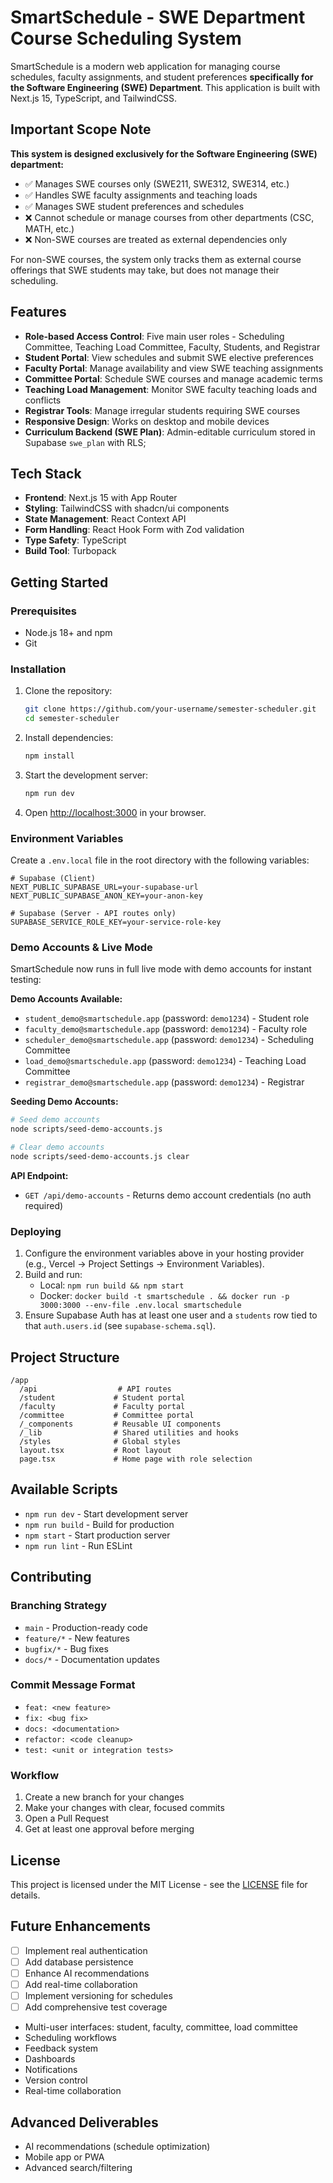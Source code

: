 # SmartSchedule - SWE Department Course Scheduling System

SmartSchedule is a modern web application for managing course schedules, faculty assignments, and student preferences **specifically for the Software Engineering (SWE) Department**. This application is built with Next.js 15, TypeScript, and TailwindCSS.

## Important Scope Note

**This system is designed exclusively for the Software Engineering (SWE) department:**

- ✅ Manages SWE courses only (SWE211, SWE312, SWE314, etc.)
- ✅ Handles SWE faculty assignments and teaching loads
- ✅ Manages SWE student preferences and schedules
- ❌ Cannot schedule or manage courses from other departments (CSC, MATH, etc.)
- ❌ Non-SWE courses are treated as external dependencies only

For non-SWE courses, the system only tracks them as external course offerings that SWE students may take, but does not manage their scheduling.

## Features

- **Role-based Access Control**: Five main user roles - Scheduling Committee, Teaching Load Committee, Faculty, Students, and Registrar
- **Student Portal**: View schedules and submit SWE elective preferences
- **Faculty Portal**: Manage availability and view SWE teaching assignments
- **Committee Portal**: Schedule SWE courses and manage academic terms
- **Teaching Load Management**: Monitor SWE faculty teaching loads and conflicts
- **Registrar Tools**: Manage irregular students requiring SWE courses
- **Responsive Design**: Works on desktop and mobile devices
- **Curriculum Backend (SWE Plan)**: Admin-editable curriculum stored in Supabase `swe_plan` with RLS;

## Tech Stack

- **Frontend**: Next.js 15 with App Router
- **Styling**: TailwindCSS with shadcn/ui components
- **State Management**: React Context API
- **Form Handling**: React Hook Form with Zod validation
- **Type Safety**: TypeScript
- **Build Tool**: Turbopack

## Getting Started

### Prerequisites

- Node.js 18+ and npm
- Git

### Installation

1. Clone the repository:

   ```bash
   git clone https://github.com/your-username/semester-scheduler.git
   cd semester-scheduler
   ```

2. Install dependencies:

   ```bash
   npm install
   ```

3. Start the development server:

   ```bash
   npm run dev
   ```

4. Open [http://localhost:3000](http://localhost:3000) in your browser.

### Environment Variables

Create a `.env.local` file in the root directory with the following variables:

```env
# Supabase (Client)
NEXT_PUBLIC_SUPABASE_URL=your-supabase-url
NEXT_PUBLIC_SUPABASE_ANON_KEY=your-anon-key

# Supabase (Server - API routes only)
SUPABASE_SERVICE_ROLE_KEY=your-service-role-key
```

### Demo Accounts & Live Mode

SmartSchedule now runs in full live mode with demo accounts for instant testing:

**Demo Accounts Available:**

- `student_demo@smartschedule.app` (password: `demo1234`) - Student role
- `faculty_demo@smartschedule.app` (password: `demo1234`) - Faculty role
- `scheduler_demo@smartschedule.app` (password: `demo1234`) - Scheduling Committee
- `load_demo@smartschedule.app` (password: `demo1234`) - Teaching Load Committee
- `registrar_demo@smartschedule.app` (password: `demo1234`) - Registrar

**Seeding Demo Accounts:**

```bash
# Seed demo accounts
node scripts/seed-demo-accounts.js

# Clear demo accounts
node scripts/seed-demo-accounts.js clear
```

**API Endpoint:**

- `GET /api/demo-accounts` - Returns demo account credentials (no auth required)

### Deploying

1. Configure the environment variables above in your hosting provider (e.g., Vercel → Project Settings → Environment Variables).
2. Build and run:
   - Local: `npm run build && npm start`
   - Docker: `docker build -t smartschedule . && docker run -p 3000:3000 --env-file .env.local smartschedule`
3. Ensure Supabase Auth has at least one user and a `students` row tied to that `auth.users.id` (see `supabase-schema.sql`).

## Project Structure

```
/app
  /api                  # API routes
  /student             # Student portal
  /faculty             # Faculty portal
  /committee           # Committee portal
  /_components         # Reusable UI components
  /_lib                # Shared utilities and hooks
  /styles              # Global styles
  layout.tsx           # Root layout
  page.tsx             # Home page with role selection
```

## Available Scripts

- `npm run dev` - Start development server
- `npm run build` - Build for production
- `npm start` - Start production server
- `npm run lint` - Run ESLint

## Contributing

### Branching Strategy

- `main` - Production-ready code
- `feature/*` - New features
- `bugfix/*` - Bug fixes
- `docs/*` - Documentation updates

### Commit Message Format

- `feat: <new feature>`
- `fix: <bug fix>`
- `docs: <documentation>`
- `refactor: <code cleanup>`
- `test: <unit or integration tests>`

### Workflow

1. Create a new branch for your changes
2. Make your changes with clear, focused commits
3. Open a Pull Request
4. Get at least one approval before merging

## License

This project is licensed under the MIT License - see the [LICENSE](LICENSE) file for details.

## Future Enhancements

- [ ] Implement real authentication
- [ ] Add database persistence
- [ ] Enhance AI recommendations
- [ ] Add real-time collaboration
- [ ] Implement versioning for schedules
- [ ] Add comprehensive test coverage

- Multi-user interfaces: student, faculty, committee, load committee
- Scheduling workflows
- Feedback system
- Dashboards
- Notifications
- Version control
- Real-time collaboration

## Advanced Deliverables

- AI recommendations (schedule optimization)
- Mobile app or PWA
- Advanced search/filtering
